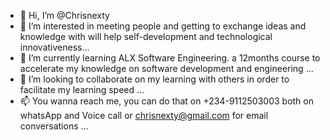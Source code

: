 - 👋 Hi, I’m @Chrisnexty
- 👀 I’m interested in meeting people and getting to exchange ideas and knowledge with will help self-development and technological innovativeness...
- 🌱 I’m currently learning ALX Software Engineering. a 12months course to accelerate my knowledge on software development and engineering ...
- 💞️ I’m looking to collaborate on my learning with others in order to facilitate my learning speed ...
- 📫 You wanna reach me, you can do that on +234-9112503003 both on whatsApp and Voice call or chrisnexty@gmail.com for email conversations ...

<!---
Chrisnexty
--->
